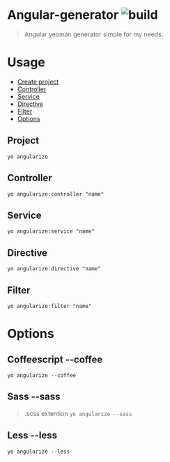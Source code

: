 # Angular-generator ![build](https://travis-ci.org/tkorakas/generator-angularize.svg?branch=master)

> Angular yeoman generator simple for my needs.

# Usage
* [Create project](github.com/tkorakas/generator-angularize#Project)
* [Controller](github.com/tkorakas/generator-angularize#Controller)
* [Service](github.com/tkorakas/generator-angularize#Service)
* [Directive](github.com/tkorakas/generator-angularize#Directive)
* [Filter](github.com/tkorakas/generator-angularize#Filter)
* [Options](github.com/tkorakas/generator-angularize#Options)

## Project
 `yo angularize`

## Controller
`yo angularize:controller "name"`

## Service
`yo angularize:service "name"`

## Directive
`yo angularize:directive "name"`

## Filter
`yo angularize:filter "name"`

# Options
## Coffeescript --coffee    
`yo angularize --coffee`

## Sass --sass
> .scss extention
`yo angularize --sass`

## Less --less
`yo angularize --less`
